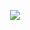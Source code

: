 <p align="center">
  <a href="https://github.com/DenverCoder1/readme-typing-svg"><img src="https://readme-typing-svg.herokuapp.com?lines=Ruby+On+Rails+Developer;Product+Manager;Code-warrior+(6kyu+on+Codewars);Refactoring+Superfan;Lover+of+Nature;Lifelong+Learner;&center=true&width=500&height=50"></a>
</p>


<!--
**brennacodes/brennacodes** is a ✨ _special_ ✨ repository because its `README.md` (this file) appears on your GitHub profile.

Here are some ideas to get you started:

- 🔭 I’m currently working on ...
- 🌱 I’m currently learning ...
- 👯 I’m looking to collaborate on ...
- 🤔 I’m looking for help with ...
- 💬 Ask me about ...
- 📫 How to reach me: ...
- 😄 Pronouns: ...
- ⚡ Fun fact: ...
-->
